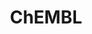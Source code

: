 ---
bigquery: https://console.cloud.google.com/bigquery?p=patents-public-data&d=ebi_chembl&page=dataset
citation: '"The ChEMBL database in 2017." Anna Gaulton, Anne Hersey, Michał Nowotka,
  A Patrícia Bento, Jon Chambers, David Mendez, Prudence Mutowo, Francis Atkinson,
  Louisa J Bellis, Elena Cibrián-Uhalte, Mark Davies, Nathan Dedman, Anneli Karlsson,
  María Paula Magariños, John P Overington, George Papadatos, Ines Smit, Andrew R
  Leach Nucleic acids Research (2017) 45 (Database Issue), D945-D954'
contributors: European Bioinformatics Institute
cost: None
description: ChEMBL Data is a manually curated database of small molecules used in
  drug discovery, including information about existing patented drugs.
documentation: 'schema: https://www.ebi.ac.uk/chembl/db_schema


  '
last_edit: 04/06/2022, 03:00:14
location: https://console.cloud.google.com/marketplace/product/google_patents_public_datasets/chembl
maintained_by: EMBL-EBI, an outstation of European Molecular Biology Laboratory
related_publications: '

  ChEMBL: towards direct deposition of bioassay data.


  Mendez D, Gaulton A, Bento AP, Chambers J, De Veij M, Félix E, Magariños MP, Mosquera
  JF, Mutowo P, Nowotka M, Gordillo-Marañón M, Hunter F, Junco L, Mugumbate G, Rodriguez-Lopez
  M, Atkinson F, Bosc N, Radoux CJ, Segura-Cabrera A, Hersey A, Leach AR.


  — Nucleic Acids Res. 2019; 47(D1):D930-D940. doi: 10.1093/nar/gky1075

  '
schema_fields:
- ass_cls_map_id
- sequence_md5sum
- bao_format
- hba_lipinski
- parameter_type
- availability_type
- parent_molregno
- stem
- level4
- source_domain_id
- potential_duplicate
- cell_ontology_id
- record_id
- efo_term
- molecule_type
- company
- route
- level1_description
- year
- comp_go_id
- mc_target_type
- doc_type
- ddd_units
- enzyme_tid
- isoform
- tid_fixed
- clo_id
- targcomp_id
- warning_id
- confidence
- standard_units
- curation_comment
- helm_notation
- protein_class_id
- mesh_id
- action_type
- previous_company
- actsm_id
- comp_class_id
- heavy_atoms
- site_name
- domain_name
- stat
- ddd_value
- mec_id
- priority
- end_position
- volume
- delist_flag
- chembl_id
- data_validity_comment
- activity_count
- qudt_units
- tid
- last_active
- mc_target_accession
- mechanism_of_action
- pubmed_id
- alert_set_id
- full_molformula
- mol_hrac_id
- warning_description
- standard_flag
- num_ro5_violations
- trade_name
- mechanism_comment
- indication_class
- withdrawn_year
- l1
- pathway_key
- mutation
- src_short_name
- level3_description
- doi
- class_level
- protclasssyn_id
- assay_param_id
- active_molregno
- level2_description
- cell_source_tax_id
- num_lipinski_ro5_violations
- assay_class_id
- ref_type
- pathway_id
- assay_strain
- warnref_id
- status
- src_compound_id
- protein_class_synonym
- metref_id
- class_type
- parenteral
- withdrawn_class
- bao_endpoint
- l2
- ref_id
- hrac_code
- synonyms
- go_id
- oral
- nda_type
- annotation
- uo_units
- patent_expire_date
- l8
- structure_type
- drug_substance_flag
- cpd_str_alert_id
- src_assay_id
- tbl
- assay_test_type
- alert_name
- molecular_mechanism
- topical
- product_id
- assay_organism
- confidence_score
- domain_description
- standard_text_value
- entity_id
- cellosaurus_id
- hbd_lipinski
- prodrug
- aidx
- met_id
- mol_irac_id
- first_approval
- bao_id
- publication_number
- who_extra
- sequence
- usan_substem
- source
- standard_type
- usan_year
- country
- assay_id
- binding_site_comment
- ddd_id
- published_relation
- species_group_flag
- dosage_form
- usan_stem
- standard_inchi
- updated_on
- ap_id
- prod_pat_id
- relationship_type
- cidx
- drugind_id
- assay_subcellular_fraction
- site_id
- parent_go_id
- frac_code
- uberon_id
- short_name
- text_value
- met_conversion
- cell_source_organism
- protein_class_desc
- caloha_id
- mesh_heading
- ingredient
- level3
- path
- l7
- compound_name
- natural_product
- atc_code
- molecular_species
- authors
- mw_monoisotopic
- usan_stem_id
- mc_organism
- polymer_flag
- canonical_smiles
- cl_lincs_id
- activity_id
- published_value
- definition
- patent_use_code
- l3
- co_stem_id
- compd_id
- oc_id
- activity_comment
- ref_url
- value
- strength
- normal_range_max
- biocomp_id
- substrate_record_id
- pref_name
- variant_id
- smarts
- rtb
- efo_id
- lle
- doc_id
- assay_cell_type
- black_box_warning
- result_flag
- patent_no
- irac_code
- organism
- tax_id
- related_tid
- assay_desc
- relation
- drug_record_id
- creation_date
- mol_frac_id
- applicant_full_name
- parameter_value
- acd_logp
- first_in_class
- ridx
- bto_id
- warning_type
- units
- level4_description
- sei
- dosed_ingredient
- cell_description
- aspect
- downgraded
- indref_id
- formulation_id
- abstract
- db_version
- research_stem
- ddd_comment
- src_id
- pchembl_value
- withdrawn_reason
- le
- compsyn_id
- mw_freebase
- set_name
- patent_id
- usan_stem_definition
- name
- disease_efficacy
- frac_class_id
- assay_tax_id
- molfile
- published_units
- rgid
- enzyme_name
- acd_logd
- compound_key
- standard_upper_value
- standard_value
- mol_atc_id
- inorganic_flag
- ddd_admr
- cx_most_bpka
- alert_id
- target_type
- irac_class_id
- aromatic_rings
- qed_weighted
- site_residues
- major_class
- log_id
- component_type
- level1
- max_phase
- relationship
- as_id
- level2
- mecref_id
- journal
- mc_tax_id
- molsyn_id
- tissue_id
- predbind_id
- curated_by
- target_desc
- drug_product_flag
- job_id
- start_position
- selectivity_comment
- level5
- idx
- smid
- domain_id
- chebi_par_id
- ad_type
- assay_tissue
- component_id
- psa
- description
- hba
- entity_type
- alogp
- warning_country
- l5
- active_ingredient
- updated_by
- acd_most_apka
- parent_id
- direct_interaction
- acd_most_bpka
- assay_type
- bei
- chirality
- comments
- parent_type
- target_mapping
- first_page
- metabolite_record_id
- subgroup
- standard_inchi_key
- std_act_id
- cx_logp
- domain_type
- db_source
- mc_target_name
- label
- l6
- syn_type
- orig_description
- cell_id
- relationship_desc
- assay_category
- max_phase_for_ind
- stem_class
- type
- component_synonym
- full_mwt
- met_comment
- normal_range_min
- standard_relation
- cell_name
- cx_logd
- upper_value
- submission_date
- accession
- l4
- sitecomp_id
- cell_source_tissue
- published_type
- approval_date
- issue
- withdrawn_country
- prediction_method
- src_description
- warning_class
- hbd
- withdrawn_flag
- num_alerts
- last_page
- res_stem_id
- assay_source
- version
- cx_most_apka
- targrel_id
- homologue
- title
- therapeutic_flag
- toid
- molregno
- innovator_company
- hrac_class_id
- ro3_pass
- warning_year
- who_name
shortname: chembl
tags:
- biotechnology
- health
- chemical
- bioinformatics
- medical
terms_of_use: CC BY-SA 3.0
title: ChEMBL
uuid: e232a192-965c-4ec9-904c-155b6dfe56c5
---